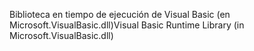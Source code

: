<span data-ttu-id="b82fa-101">Biblioteca en tiempo de ejecución de Visual Basic (en Microsoft.VisualBasic.dll)</span><span class="sxs-lookup"><span data-stu-id="b82fa-101">Visual Basic Runtime Library (in Microsoft.VisualBasic.dll)</span></span>